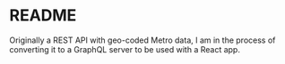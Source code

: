 # README

Originally a REST API with geo-coded Metro data, I am in the process of converting it to a GraphQL server to be used with a React app.
